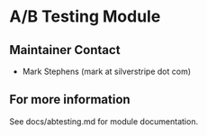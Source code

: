 # A/B Testing Module

## Maintainer Contact

* Mark Stephens  (mark at silverstripe dot com)

## For more information

See docs/abtesting.md for module documentation.
